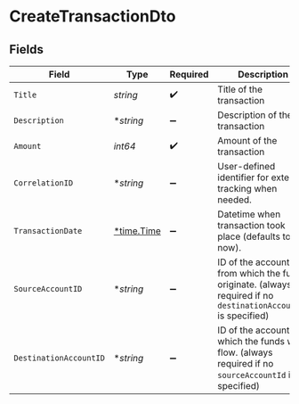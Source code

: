 # CreateTransactionDto


## Fields

| Field                                                                                                         | Type                                                                                                          | Required                                                                                                      | Description                                                                                                   | Example                                                                                                       |
| ------------------------------------------------------------------------------------------------------------- | ------------------------------------------------------------------------------------------------------------- | ------------------------------------------------------------------------------------------------------------- | ------------------------------------------------------------------------------------------------------------- | ------------------------------------------------------------------------------------------------------------- |
| `Title`                                                                                                       | *string*                                                                                                      | :heavy_check_mark:                                                                                            | Title of the transaction                                                                                      |                                                                                                               |
| `Description`                                                                                                 | **string*                                                                                                     | :heavy_minus_sign:                                                                                            | Description of the transaction                                                                                |                                                                                                               |
| `Amount`                                                                                                      | *int64*                                                                                                       | :heavy_check_mark:                                                                                            | Amount of the transaction                                                                                     |                                                                                                               |
| `CorrelationID`                                                                                               | **string*                                                                                                     | :heavy_minus_sign:                                                                                            | User-defined identifier for external tracking when needed.                                                    |                                                                                                               |
| `TransactionDate`                                                                                             | [*time.Time](https://pkg.go.dev/time#Time)                                                                    | :heavy_minus_sign:                                                                                            | Datetime when transaction took place (defaults to now).                                                       |                                                                                                               |
| `SourceAccountID`                                                                                             | **string*                                                                                                     | :heavy_minus_sign:                                                                                            | ID of the account from which the funds originate. (always required if no `destinationAccountId` is specified) | acc_84ed43ad7a89469c8fda85bf20e8f711                                                                          |
| `DestinationAccountID`                                                                                        | **string*                                                                                                     | :heavy_minus_sign:                                                                                            | ID of the account into which the funds will flow. (always required if no `sourceAccountId` is specified)      | acc_f1a75cf424d546e2bffed5132c39e302                                                                          |